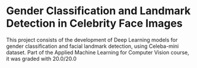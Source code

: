 # Gender Classification and Landmark Detection in Celebrity Face Images

This project consists of the development of Deep Learning models for gender classification and facial landmark detection, using Celeba-mini dataset. Part of the Applied Machine Learning for Computer Vision course, it was graded with 20.0/20.0
